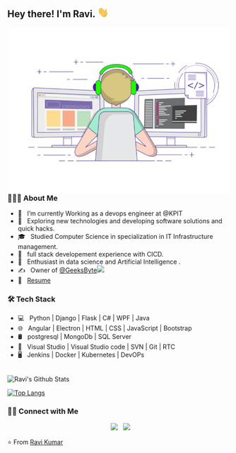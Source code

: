 <h2> Hey there! I'm Ravi. <img src="https://github.com/solankiravi/solankiravi/blob/main/Assets/Hi.gif" width="25"></h2>
<img align="right" alt="GIF" src="https://github.com/solankiravi/solankiravi/blob/main/Assets/coding.gif" width="500"/>

<h3> 👨🏻‍💻 About Me </h3>

- 🔭 &nbsp; I’m currently Working as a devops engineer at @KPIT
- 🤔 &nbsp; Exploring new technologies and developing software solutions and quick hacks.
- 🎓 &nbsp; Studied Computer Science in specialization in IT Infrastructure management.
- 💼 &nbsp; full stack developement experience with CICD.
- 🌱 &nbsp; Enthusiast in data science and Artificial Intelligence .
- ✍️ &nbsp; Owner of <a href="https://www.youtube.com/channel/UCElB8X42691dD9R6xVTDLkw?view_as=subscriber"  rel="noopener noreferrer">@GeeksByte<img src="https://img.icons8.com/plasticine/100/000000/youtube.png" width="30" /></a>
- 📖 &nbsp; <a href="https://drive.google.com/file/d/1ecXsNKNAZIMMCGLSviGIn-kd_ru3iRKI/view?usp=sharing"  rel="noopener noreferrer">Resume</a>


<h3>🛠 Tech Stack</h3>

- 💻 &nbsp; Python | Django | Flask  | C# | WPF | Java
- 🌐 &nbsp; Angular | Electron | HTML | CSS | JavaScript | Bootstrap 
- 🛢 &nbsp; postgresql | MongoDb | SQL Server
- 🔧 &nbsp; Visual Studio | Visual Studio code | SVN | Git | RTC
- 🖥 &nbsp; Jenkins | Docker | Kubernetes | DevOPs

<br>

<img align="center" src="https://github-readme-stats.vercel.app/api?username=solankiravi&include_all_commits=true&count_private=true&show_icons=true&line_height=20&title_color=7A7ADB&icon_color=2234AE&text_color=D3D3D3&bg_color=0,000000,130F40" alt="Ravi's Github Stats">

</br>

[![Top Langs](https://github-readme-stats.vercel.app/api/top-langs/?username=solankiravi&layout=compact&text_color=daf7dc&bg_color=151515)](https://github.com/solankiravi/github-readme-stats)


<h3> 🤝🏻 Connect with Me </h3>

<p align="center">
&nbsp; <a href="https://www.linkedin.com/in/ravikumar96/" target="_blank" rel="noopener noreferrer"><img src="https://img.icons8.com/plasticine/100/000000/linkedin.png" width="50" /></a>
&nbsp; <a href="mailto:ravikumarsinghsolanki@gmail.com" target="_blank" rel="noopener noreferrer"><img src="https://img.icons8.com/plasticine/100/000000/gmail.png"  width="50" /></a>
</p>

⭐️ From [Ravi Kumar](https://github.com/solankiravi/solankiravi)
